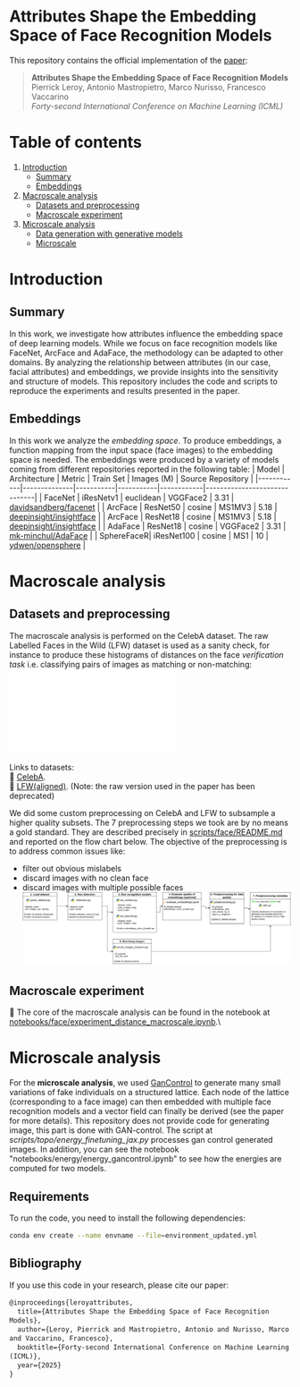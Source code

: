 # Attributes Shape the Embedding Space of Face Recognition Models

This repository contains the official implementation of the [paper](https://openreview.net/forum?id=VY74pP1w93):

> **Attributes Shape the Embedding Space of Face Recognition Models**  
> Pierrick Leroy, Antonio Mastropietro, Marco Nurisso, Francesco Vaccarino  
> *Forty-second International Conference on Machine Learning (ICML)*

# Table of contents

1. [Introduction](#introduction)  
   - [Summary](#summary)  
   - [Embeddings](#embeddings)  
2. [Macroscale analysis](#macroscale-analysis)  
   - [Datasets and preprocessing](#datasets-and-preprocessing)  
   - [Macroscale experiment](#macroscale-experiment)  
3. [Microscale analysis](#microscale-analysis)  
   - [Data generation with generative models](#data-generation-with-generative-models)  
   - [Microscale](#microscale)

# Introduction

## Summary

In this work, we investigate how attributes influence the embedding space of deep learning models.
While we focus on face recognition models like FaceNet, ArcFace and AdaFace, the methodology can be adapted to other domains. 
By analyzing the relationship between attributes (in our case, facial attributes) and embeddings, we provide insights into the sensitivity and structure of models. 
This repository includes the code and scripts to reproduce the experiments and results presented in the paper.

## Embeddings

In this work we analyze the *embedding space*.
To produce embeddings, a function mapping from the input space (face images) to the embedding space is needed.
The embeddings were produced by a variety of models coming from different repositories reported in the following table:
| Model      | Architecture | Metric    | Train Set | Images (M) | Source Repository            |
|------------|--------------|-----------|-----------|------------|------------------------------|
| FaceNet    | iResNetv1    | euclidean | VGGFace2  | 3.31       | [davidsandberg/facenet](https://github.com/davidsandberg/facenet)        |
| ArcFace    | ResNet50     | cosine    | MS1MV3    | 5.18       | [deepinsight/insightface](https://github.com/deepinsight/insightface)      |
| ArcFace    | ResNet18     | cosine    | MS1MV3    | 5.18       | [deepinsight/insightface](https://github.com/deepinsight/insightface)      |
| AdaFace    | ResNet18     | cosine    | VGGFace2  | 3.31       | [mk-minchul/AdaFace](https://github.com/mk-minchul/AdaFace)           |
| SphereFaceR| iResNet100   | cosine    | MS1       | 10         | [ydwen/opensphere](https://github.com/ydwen/opensphere)             |


# Macroscale analysis

## Datasets and preprocessing

The macroscale analysis is performed on the CelebA dataset.
The raw Labelled Faces in the Wild (LFW) dataset is used as a sanity check, for instance to produce these histograms of distances on the face *verification task* i.e. classifying pairs of images as matching or non-matching:
![Alt text](imgs/lfw_histogram_arcface_r18.pdf)

Links to datasets:\
💾 [CelebA](https://mmlab.ie.cuhk.edu.hk/projects/CelebA.html). \
💾 [LFW(aligned)](https://www.kaggle.com/datasets/jessicali9530/lfw-dataset). (Note: the raw version used in the paper has been deprecated)

We did some custom preprocessing on CelebA and LFW to subsample a higher quality subsets.
The 7 preprocessing steps we took are by no means a gold standard.
They are described precisely in [scripts/face/README.md](scripts/face) and reported on the flow chart below.
The objective of the preprocessing is to address common issues like:
- filter out obvious mislabels
- discard images with no clean face
- discard images with multiple possible faces
![Alt text](imgs/Flowchart_topoface_datagen.drawio.png?raw=true)

## Macroscale experiment

🎯 The core of the macroscale analysis can be found in the notebook at [notebooks/face/experiment_distance_macroscale.ipynb](notebooks/face).\


# Microscale analysis

For the **microscale analysis**, we used [GanControl](https://arxiv.org/abs/2101.02477) to generate many small variations of fake individuals on a structured lattice.
Each node of the lattice (corresponding to a face image) can then embedded with multiple face recognition models and a vector field can finally be derived (see the paper for more details).
This repository does not provide code for generating image, this part is done with GAN-control.
The script at *scripts/topo/energy_finetuning_jax.py* processes gan control generated images. 
In addition, you can see the notebook "notebooks/energy/energy_gancontrol.ipynb" to see how the energies are computed for two models.


## Requirements
To run the code, you need to install the following dependencies:

```bash
conda env create --name envname --file=environment_updated.yml
```

## Bibliography
If you use this code in your research, please cite our paper:

```
@inproceedings{leroyattributes,
  title={Attributes Shape the Embedding Space of Face Recognition Models},
  author={Leroy, Pierrick and Mastropietro, Antonio and Nurisso, Marco and Vaccarino, Francesco},
  booktitle={Forty-second International Conference on Machine Learning (ICML)},
  year={2025}
}
```
